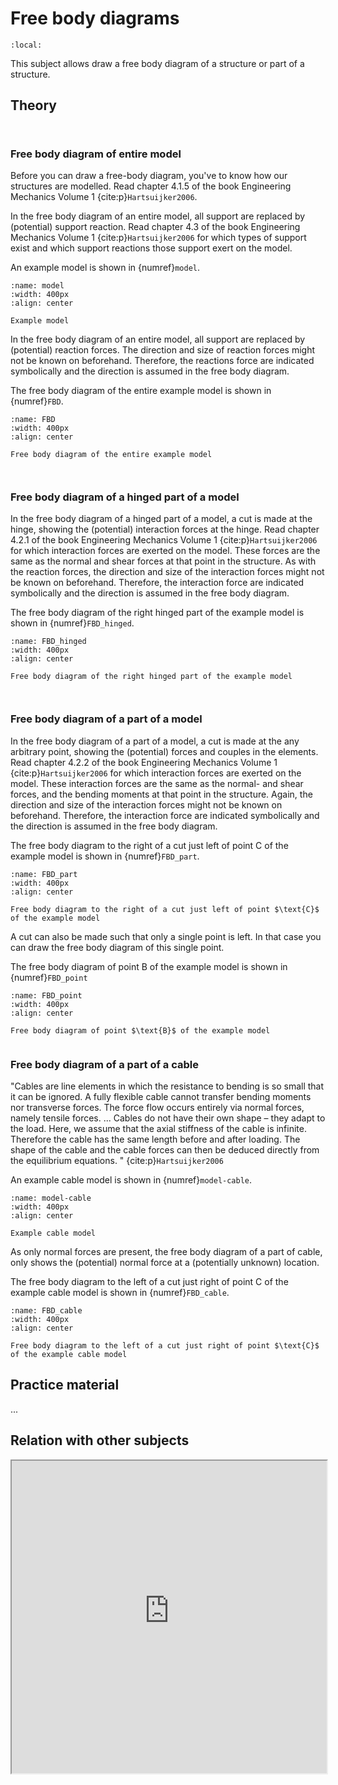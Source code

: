 # Free body diagrams

```{contents}
:local:
```

This subject allows draw a free body diagram of a structure or part of a structure.

## Theory


```{index} Free body diagram ; of an entire model
```
```{index} Support reaction
```
### Free body diagram of entire model
Before you can draw a free-body diagram, you've to know how our structures are modelled. Read chapter 4.1.5 of the book Engineering Mechanics Volume 1 {cite:p}`Hartsuijker2006`.

In the free body diagram of an entire model, all support are replaced by (potential) support reaction. Read chapter 4.3 of the book Engineering Mechanics Volume 1 {cite:p}`Hartsuijker2006` for which types of support exist and which support reactions those support exert on the model.

An example model is shown in {numref}`model`.

```{figure} ./FBD_data/model.png
:name: model
:width: 400px
:align: center

Example model
```

In the free body diagram of an entire model, all support are replaced by (potential) reaction forces. The direction and size of reaction forces might not be known on beforehand. Therefore, the reactions force are indicated symbolically and the direction is assumed in the free body diagram.

The free body diagram of the entire example model is shown in {numref}`FBD`.

```{figure} ./FBD_data/FBD_full_structure.png
:name: FBD
:width: 400px
:align: center

Free body diagram of the entire example model
```

```{index} Free body diagram ; of a hinged part of a model
```
```{index} Interaction forces
```
### Free body diagram of a hinged part of a model
In the free body diagram of a hinged part of a model, a cut is made at the hinge, showing the (potential) interaction forces at the hinge. Read chapter 4.2.1 of the book Engineering Mechanics Volume 1 {cite:p}`Hartsuijker2006` for which interaction forces are exerted on the model. These forces are the same as the normal and shear forces at that point in the structure. As with the reaction forces, the direction and size of the interaction forces might not be known on beforehand. Therefore, the interaction force are indicated symbolically and the direction is assumed in the free body diagram.

The free body diagram of the right hinged part of the example model is shown in {numref}`FBD_hinged`.

```{figure} ./FBD_data/FBD_hinged_part_of_structure_NV.png
:name: FBD_hinged
:width: 400px
:align: center

Free body diagram of the right hinged part of the example model
```

```{index} Free body diagram ; of a part of a model
```
```{index} Free body diagram ; of a points in the model
```
### Free body diagram of a part of a model
In the free body diagram of a part of a model, a cut is made at the any arbitrary point, showing the (potential) forces and couples in the elements. Read chapter 4.2.2 of the book Engineering Mechanics Volume 1 {cite:p}`Hartsuijker2006` for which interaction forces are exerted on the model. These interaction forces are the same as the normal- and shear forces, and the bending moments at that point in the structure. Again, the direction and size of the interaction forces might not be known on beforehand. Therefore, the interaction force are indicated symbolically and the direction is assumed in the free body diagram.

The free body diagram to the right of a cut just left of point $\text{C}$ of the example model is shown in {numref}`FBD_part`.

```{figure} ./FBD_data/FBD_part_of_structure.png
:name: FBD_part
:width: 400px
:align: center

Free body diagram to the right of a cut just left of point $\text{C}$ of the example model
```
A cut can also be made such that only a single point is left. In that case you can draw the free body diagram of this single point.

The free body diagram of point $\text{B}$ of the example model is shown in {numref}`FBD_point`

```{figure} ./FBD_data/FBD_point_in_structure.png
:name: FBD_point
:width: 400px
:align: center

Free body diagram of point $\text{B}$ of the example model
```

```{index} Free body diagram ; of a part of a cable
```
### Free body diagram of a part of a cable
"Cables are line elements in which the resistance to bending is so small that
it can be ignored. A fully flexible cable cannot transfer bending moments
nor transverse forces. The force flow occurs entirely via normal forces,
namely tensile forces.
...
Cables do not have their own shape – they adapt to the load. Here, we
assume that the axial stiffness of the cable is infinite. Therefore the cable
has the same length before and after loading. The shape of the cable and the
cable forces can then be deduced directly from the equilibrium equations.
" {cite:p}`Hartsuijker2006`

An example cable model is shown in {numref}`model-cable`.

```{figure} ./FBD_data/model_cable.png
:name: model-cable
:width: 400px
:align: center

Example cable model
```

As only normal forces are present, the free body diagram of a part of cable, only shows the (potential) normal force at a (potentially unknown) location.

The free body diagram to the left of a cut just right of point $\text{C}$ of the example cable model is shown in {numref}`FBD_cable`.

```{figure} ./FBD_data/FBD_cable.png
:name: FBD_cable
:width: 400px
:align: center

Free body diagram to the left of a cut just right of point $\text{C}$ of the example cable model
```

## Practice material
...

## Relation with other subjects
<iframe allow="fullscreen" style="width: 100%!important; height: 500px;" src="https://prime-applets.ewi.tudelft.nl/graph/CTB1110-17/show2?lecture=4&view=lecture" allowfullscreen></iframe>